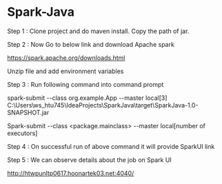 # Spark-Java 

Step 1 : Clone project and do maven install. Copy the path of jar.

Step 2 : Now Go to below link and download Apache spark 

https://spark.apache.org/downloads.html 

Unzip file and add environment variables 

Step 3 : Run following command into command prompt 

spark-submit --class org.example.App --master local[3] C:\Users\ws_htu745\IdeaProjects\SparkJava\target\SparkJava-1.0-SNAPSHOT.jar 

Spark-submit --class <package.mainclass> --master local[number of executors] <jar file path> 

Step 4 : On successful run of above command it will provide SparkUI link 

Step 5 : We can observe details about the job on Spark UI 

http://htwpunltp0617.hoonartek03.net:4040/ 
